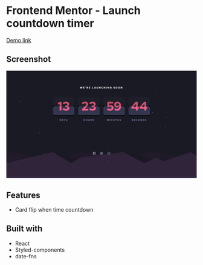 # Frontend Mentor - Launch countdown timer

[Demo link](https://jason89521.github.io/launch-countdowm-timer/)

## Screenshot

![screenshot](./screenshot.jpg)

## Features

- Card flip when time countdown

## Built with

- React
- Styled-components
- date-fns
